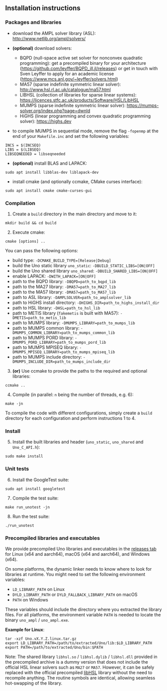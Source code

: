 ## Installation instructions

### Packages and libraries

* download the AMPL solver library (ASL): http://www.netlib.org/ampl/solvers/

* **(optional)** download  solvers:
    * BQPD (null-space active set solver for nonconvex quadratic programming): get a precompiled binary for your architecture (https://github.com/leyffer/BQPD_jll.jl/releases) or get in touch with Sven Leyffer to apply for an academic license (https://www.mcs.anl.gov/~leyffer/solvers.html)
    * MA57 (sparse indefinite symmetric linear solver): http://www.hsl.rl.ac.uk/catalogue/ma57.html
    * LIBHSL (collection of libraries for sparse linear systems): https://licences.stfc.ac.uk/products/Software/HSL/LibHSL
    * MUMPS (sparse indefinite symmetric linear solver): https://mumps-solver.org/index.php?page=dwnld
    * HiGHS (linear programming and convex quadratic programming solver): https://highs.dev

* to compile MUMPS in sequential mode, remove the flag `-fopenmp` at the end of your `Makefile.inc` and set the following variables:
```console
INCS = $(INCSEQ)
LIBS = $(LIBSEQ)
LIBSEQNEEDED = libseqneeded
```

* **(optional)** install BLAS and LAPACK:
```console
sudo apt install libblas-dev liblapack-dev
```
* install cmake (and optionally ccmake, CMake curses interface):
```console
sudo apt install cmake cmake-curses-gui
```

### Compilation

1. Create a `build` directory in the main directory and move to it:
```console
mkdir build && cd build
```
2. Execute cmake:  
```console
cmake [options] ..
```
You can pass the following options:
- build type: `-DCMAKE_BUILD_TYPE=[Release|Debug]`
- build the Uno static library `uno_static`: `-DBUILD_STATIC_LIBS=[ON|OFF]`
- build the Uno shared library `uno_shared`: `-DBUILD_SHARED_LIBS=[ON|OFF]`
- enable LAPACK: `-DWITH_LAPACK=[ON|OFF]`
- path to the BQPD library: `-DBQPD=path_to_bqpd_lib`
- path to the MA27 library: `-DMA57=path_to_MA27_lib`
- path to the MA57 library: `-DMA57=path_to_MA57_lib`
- path to ASL library: `-DAMPLSOLVER=path_to_amplsolver_lib`
- path to HiGHS install directory: `-DHIGHS_DIR=path_to_highs_install_dir`
- path to HSL library: `-DHSL=path_to_hsl_lib`
- path to METIS library (`fakemetis` is built with MA57): `-DMETIS=path_to_metis_lib`
- path to MUMPS library: `-DMUMPS_LIBRARY=path_to_mumps_lib`
- path to MUMPS common library: `-DMUMPS_COMMON_LIBRARY=path_to_mumps_common_lib`
- path to MUMPS PORD library: `-DMUMPS_PORD_LIBRARY=path_to_mumps_pord_lib`
- path to MUMPS MPISEQ library: `-DMUMPS_MPISEQ_LIBRARY=path_to_mumps_mpiseq_lib`
- path to MUMPS include directory: `-DMUMPS_INCLUDE_DIR=path_to_mumps_include_dir`

3. **(or)** Use ccmake to provide the paths to the required and optional libraries:
```console
ccmake ..
```
4. Compile (in parallel: `n` being the number of threads, e.g. 6):
```console
make -jn
```

To compile the code with different configurations, simply create a `build` directory for each configuration and perform instructions 1 to 4.

### Install

5. Install the built libraries and header (`uno_static`, `uno_shared` and `Uno_C_API.h`):
```console
sudo make install
```

### Unit tests

6. Install the GoogleTest suite:
```console
sudo apt install googletest
```
7. Compile the test suite:
```console
make run_unotest -jn
```
8. Run the test suite:
```console
./run_unotest
```

### Precompiled libraries and executables

We provide precompiled Uno libraries and executables in the [releases tab](https://github.com/cvanaret/Uno/releases/latest/) for Linux (x64 and aarch64), macOS (x64 and aarch64), and Windows (x64).

On some platforms, the dynamic linker needs to know where to look for libraries at runtime.
You might need to set the following environment variables:

- `LD_LIBRARY_PATH` on Linux
- `DYLD_LIBRARY_PATH` or `DYLD_FALLBACK_LIBRARY_PATH` on macOS
- `PATH` on Windows

These variables should include the directory where you extracted the library files.
For all platforms, the environment variable `PATH` is needed to locate the binary `uno_ampl` / `uno_ampl.exe`.

**Example for Linux**:
```console
tar -xzf Uno.vX.Y.Z.linux.tar.gz
export LD_LIBRARY_PATH=/path/to/extracted/Uno/lib:$LD_LIBRARY_PATH
export PATH=/path/to/extracted/Uno/bin:$PATH
```

Note: The shared library `libhsl.so` / `libhsl.dylib` / `libhsl.dll` provided in the precompiled archive is a dummy version that does not include the official HSL linear solvers such as `MA27` or `MA57`.
However, it can be safely replaced with the official precompiled [libHSL](https://licences.stfc.ac.uk/products/Software/HSL/LibHSL) library without the need to recompile anything.
The routine symbols are identical, allowing seamless hot-swapping of the library.
